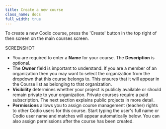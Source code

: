 ```yaml
---
title: Create a new course
class_name: docs
full_width: true
---
```


To create a new Codio course, press the 'Create' button in the top right of then screen on the main courses screen.

SCREENSHOT

- You are required to enter a **Name** for your course. The **Description** is optional.
- The **Owner** field is important to understand. If you are a member of an organization then you may want to select the organization from the dropdown that this course belongs to. This ensures that it will appear in the Course list as belonging to that organization.
- **Visibility** determines whether your project is publicly available or should remain private to your organization. Private courses require a paid subscription. The next section explains public projects in more detail.
- **Permissions** allows you to assign course management (teacher) rights to other Codio users for this course. Start typing the user's full name or Codio user name and matches will appear automatically below. You can also assign permissions after the course has been created. 

